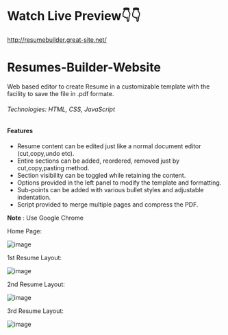 # Watch Live Preview👇👇

http://resumebuilder.great-site.net/

# Resumes-Builder-Website

Web based editor to create Resume in a customizable template with the facility to save the file in .pdf formate.  


###### Technologies: HTML, CSS, JavaScript


#### Features
- Resume content can be edited just like a normal document editor (cut,copy,undo etc).
- Entire sections can be added, reordered, removed just by cut,copy,pasting method.
- Section visibility can be toggled while retaining the content.
- Options provided in the left panel to modify the template and formatting.
- Sub-points can be added with various bullet styles and adjustable indentation.
- Script provided to merge multiple pages and compress the PDF.

**Note** : Use Google Chrome

Home Page:

![image](https://user-images.githubusercontent.com/71165326/195853989-e5add829-22b2-49f8-929b-d381f660ed68.png)

1st Resume Layout:

![image](https://user-images.githubusercontent.com/71165326/195854201-156384e4-3134-464a-8154-2d6b691b7606.png)

2nd Resume Layout:

![image](https://user-images.githubusercontent.com/71165326/195854266-efdb1aea-b643-493e-b63e-aebc0fbdc002.png)

3rd Resume Layout:

![image](https://user-images.githubusercontent.com/71165326/195854309-a9810589-73b9-4c3b-aad6-e0c0c32f16f9.png)

